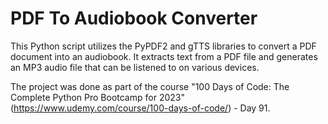 <h1>PDF To Audiobook Converter</h1>

This Python script utilizes the PyPDF2 and gTTS libraries to convert a PDF document into an audiobook. It extracts text from a PDF file and generates an MP3 audio file that can be listened to on various devices.

The project was done as part of the course "100 Days of Code: The Complete Python Pro Bootcamp for 2023" (https://www.udemy.com/course/100-days-of-code/) - Day 91.